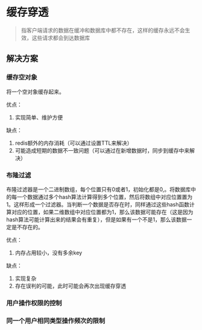 # 缓存穿透

> 指客户端请求的数据在缓冲和数据库中都不存在，这样的缓存永远不会生效，这些请求都会到达数据库

## 解决方案

### 缓存空对象

将一个空对象缓存起来。

优点：

1. 实现简单、维护方便

缺点：

1. redis额外的内存消耗（可以通过设置TTL来解决）
2. 可能造成短期的数据不一致问题（可以通过在新增数据时，同步到缓存中来解决）

### 布隆过滤

布隆过滤器是一个二进制数组，每个位置只有0或者1，初始化都是0,。将数据库中的每一个数据通过多个hash算法计算得到多个位置，然后将数组中对应位置置为1。这样形成一个过滤器。当判断一个数据是否存在时，同样通过这些hash函数计算对应的位置，如果二维数组中对应位置都为1，那么该数据可能存在（这是因为hash算法可能计算出来的结果会有重复），但是如果有一个不是1，那么该数据一定是不存在的。

优点：

1. 内存占用较小，没有多余key

缺点：

1. 实现复杂
2. 存在误判的可能，此时可能会再次出现缓存穿透

### 用户操作权限的控制

### 同一个用户相同类型操作频次的限制